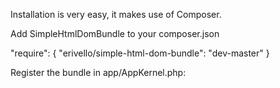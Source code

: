 Installation is very easy, it makes use of Composer.

Add SimpleHtmlDomBundle to your composer.json

"require": {
    "erivello/simple-html-dom-bundle": "dev-master"
}

Register the bundle in app/AppKernel.php:

<?php
// app/AppKernel.php

public function registerBundles()
{
    $bundles = array(
        // ...

        new Erivello\SimpleHtmlDomBundle\ErivelloSimpleHtmlDomBundle(),
    );
}
